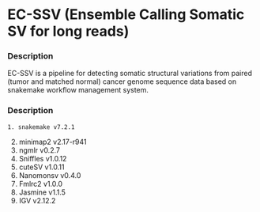 # EC-SSV (Ensemble Calling Somatic SV for long reads)

### Description
EC-SSV is a pipeline for detecting somatic structural variations from paired (tumor and matched normal) cancer genome sequence data based on snakemake workflow management system.

### Description

	1. snakemake v7.2.1
  2. minimap2 v2.17-r941
  3. ngmlr v0.2.7
  4. Sniffles v1.0.12
  5. cuteSV v1.0.11
  6. Nanomonsv v0.4.0
  7. Fmlrc2 v1.0.0
  8. Jasmine v1.1.5
  9. IGV v2.12.2
